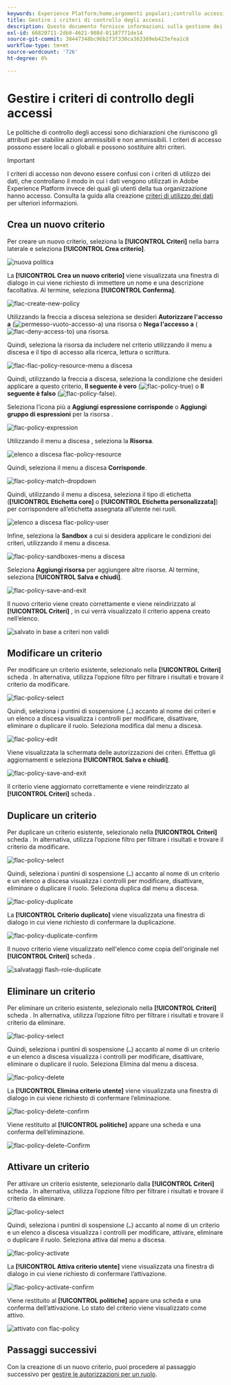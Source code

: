 ```yaml
---
keywords: Experience Platform;home;argomenti popolari;controllo accessi;controllo accessi basato su attributi;ABAC
title: Gestire i criteri di controllo degli accessi
description: Questo documento fornisce informazioni sulla gestione dei criteri di controllo degli accessi tramite l'interfaccia Autorizzazioni di Adobe Experience Cloud.
exl-id: 66820711-2db0-4621-908d-01187771de14
source-git-commit: 38447348bc96b2f3f330ca363369eb423efea1c8
workflow-type: tm+mt
source-wordcount: '726'
ht-degree: 0%

---
```


# Gestire i criteri di controllo degli accessi

Le politiche di controllo degli accessi sono dichiarazioni che riuniscono gli attributi per stabilire azioni ammissibili e non ammissibili. I criteri di accesso possono essere locali o globali e possono sostituire altri criteri.

>[!IMPORTANT]
>
>I criteri di accesso non devono essere confusi con i criteri di utilizzo dei dati, che controllano il modo in cui i dati vengono utilizzati in Adobe Experience Platform invece dei quali gli utenti della tua organizzazione hanno accesso. Consulta la guida alla creazione [criteri di utilizzo dei dati](../../../data-governance/policies/create.md) per ulteriori informazioni.

## Crea un nuovo criterio

Per creare un nuovo criterio, seleziona la **[!UICONTROL Criteri]** nella barra laterale e seleziona **[!UICONTROL Crea criterio]**.

![nuova politica](../../images/flac-ui/flac-new-policy.png)

La **[!UICONTROL Crea un nuovo criterio]** viene visualizzata una finestra di dialogo in cui viene richiesto di immettere un nome e una descrizione facoltativa. Al termine, seleziona **[!UICONTROL Conferma]**.

![flac-create-new-policy](../../images/flac-ui/flac-create-new-policy.png)

Utilizzando la freccia a discesa seleziona se desideri **Autorizzare l&#39;accesso a** (![permesso-vuoto-accesso-a](../../images/flac-ui/flac-permit-access-to.png)) una risorsa o **Nega l&#39;accesso a** (![flac-deny-access-to](../../images/flac-ui/flac-deny-access-to.png)) una risorsa.

Quindi, seleziona la risorsa da includere nel criterio utilizzando il menu a discesa e il tipo di accesso alla ricerca, lettura o scrittura.

![flac-flac-policy-resource-menu a discesa](../../images/flac-ui/flac-policy-resource-dropdown.png)

Quindi, utilizzando la freccia a discesa, seleziona la condizione che desideri applicare a questo criterio, **Il seguente è vero** (![flac-policy-true](../../images/flac-ui/flac-policy-true.png)) o **Il seguente è falso** (![flac-policy-false](../../images/flac-ui/flac-policy-false.png)).

Seleziona l’icona più a **Aggiungi espressione corrisponde** o **Aggiungi gruppo di espressioni** per la risorsa .

![flac-policy-expression](../../images/flac-ui/flac-policy-expression.png)

Utilizzando il menu a discesa , seleziona la **Risorsa**.

![elenco a discesa flac-policy-resource](../../images/flac-ui/flac-policy-resource-dropdown-1.png)

Quindi, seleziona il menu a discesa **Corrisponde**.

![flac-policy-match-dropdown](../../images/flac-ui/flac-policy-matches-dropdown.png)

Quindi, utilizzando il menu a discesa, seleziona il tipo di etichetta (**[!UICONTROL Etichetta core]** o **[!UICONTROL Etichetta personalizzata]**) per corrispondere all’etichetta assegnata all’utente nei ruoli.

![elenco a discesa flac-policy-user](../../images/flac-ui/flac-policy-user-dropdown.png)

Infine, seleziona la **Sandbox** a cui si desidera applicare le condizioni dei criteri, utilizzando il menu a discesa.

![flac-policy-sandboxes-menu a discesa](../../images/flac-ui/flac-policy-sandboxes-dropdown.png)

Seleziona **Aggiungi risorsa** per aggiungere altre risorse. Al termine, seleziona **[!UICONTROL Salva e chiudi]**.

![flac-policy-save-and-exit](../../images/flac-ui/flac-policy-save-and-exit.png)

Il nuovo criterio viene creato correttamente e viene reindirizzato al **[!UICONTROL Criteri]** , in cui verrà visualizzato il criterio appena creato nell’elenco.

![salvato in base a criteri non validi](../../images/flac-ui/flac-policy-saved.png)

## Modificare un criterio

Per modificare un criterio esistente, selezionalo nella **[!UICONTROL Criteri]** scheda . In alternativa, utilizza l’opzione filtro per filtrare i risultati e trovare il criterio da modificare.

![flac-policy-select](../../images/flac-ui/flac-policy-select.png)

Quindi, seleziona i puntini di sospensione (`…`) accanto al nome dei criteri e un elenco a discesa visualizza i controlli per modificare, disattivare, eliminare o duplicare il ruolo. Seleziona modifica dal menu a discesa.

![flac-policy-edit](../../images/flac-ui/flac-policy-edit.png)

Viene visualizzata la schermata delle autorizzazioni dei criteri. Effettua gli aggiornamenti e seleziona **[!UICONTROL Salva e chiudi]**.

![flac-policy-save-and-exit](../../images/flac-ui/flac-policy-save-and-exit.png)

Il criterio viene aggiornato correttamente e viene reindirizzato al **[!UICONTROL Criteri]** scheda .

## Duplicare un criterio

Per duplicare un criterio esistente, selezionalo nella **[!UICONTROL Criteri]** scheda . In alternativa, utilizza l’opzione filtro per filtrare i risultati e trovare il criterio da modificare.

![flac-policy-select](../../images/flac-ui/flac-policy-select.png)

Quindi, seleziona i puntini di sospensione (`…`) accanto al nome di un criterio e un elenco a discesa visualizza i controlli per modificare, disattivare, eliminare o duplicare il ruolo. Seleziona duplica dal menu a discesa.

![flac-policy-duplicate](../../images/flac-ui/flac-policy-duplicate.png)

La **[!UICONTROL Criterio duplicato]** viene visualizzata una finestra di dialogo in cui viene richiesto di confermare la duplicazione.

![flac-policy-duplicate-confirm](../../images/flac-ui/flac-duplicate-confirm.png)

Il nuovo criterio viene visualizzato nell&#39;elenco come copia dell&#39;originale nel **[!UICONTROL Criteri]** scheda .

![salvataggi flash-role-duplicate](../../images/flac-ui/flac-role-duplicate-saved.png)

## Eliminare un criterio

Per eliminare un criterio esistente, selezionalo nella **[!UICONTROL Criteri]** scheda . In alternativa, utilizza l’opzione filtro per filtrare i risultati e trovare il criterio da eliminare.

![flac-policy-select](../../images/flac-ui/flac-policy-select.png)

Quindi, seleziona i puntini di sospensione (`…`) accanto al nome di un criterio e un elenco a discesa visualizza i controlli per modificare, disattivare, eliminare o duplicare il ruolo. Seleziona Elimina dal menu a discesa.

![flac-policy-delete](../../images/flac-ui/flac-policy-delete.png)

La **[!UICONTROL Elimina criterio utente]** viene visualizzata una finestra di dialogo in cui viene richiesto di confermare l’eliminazione.

![flac-policy-delete-confirm](../../images/flac-ui/flac-policy-delete-confirm.png)

Viene restituito al **[!UICONTROL politiche]** appare una scheda e una conferma dell’eliminazione.

![flac-policy-delete-Confirm](../../images/flac-ui/flac-policy-delete-confirmation.png)

## Attivare un criterio

Per attivare un criterio esistente, selezionarlo dalla **[!UICONTROL Criteri]** scheda . In alternativa, utilizza l’opzione filtro per filtrare i risultati e trovare il criterio da eliminare.

![flac-policy-select](../../images/flac-ui/flac-policy-select.png)

Quindi, seleziona i puntini di sospensione (`…`) accanto al nome di un criterio e un elenco a discesa visualizza i controlli per modificare, attivare, eliminare o duplicare il ruolo. Seleziona attiva dal menu a discesa.

![flac-policy-activate](../../images/flac-ui/flac-policy-delete.png)

La **[!UICONTROL Attiva criterio utente]** viene visualizzata una finestra di dialogo in cui viene richiesto di confermare l’attivazione.

![flac-policy-activate-confirm](../../images/flac-ui/flac-policy-activate-confirm.png)

Viene restituito al **[!UICONTROL politiche]** appare una scheda e una conferma dell’attivazione. Lo stato del criterio viene visualizzato come attivo.

![attivato con flac-policy](../../images/flac-ui/flac-policy-activated.png)

## Passaggi successivi

Con la creazione di un nuovo criterio, puoi procedere al passaggio successivo per [gestire le autorizzazioni per un ruolo](permissions.md).
